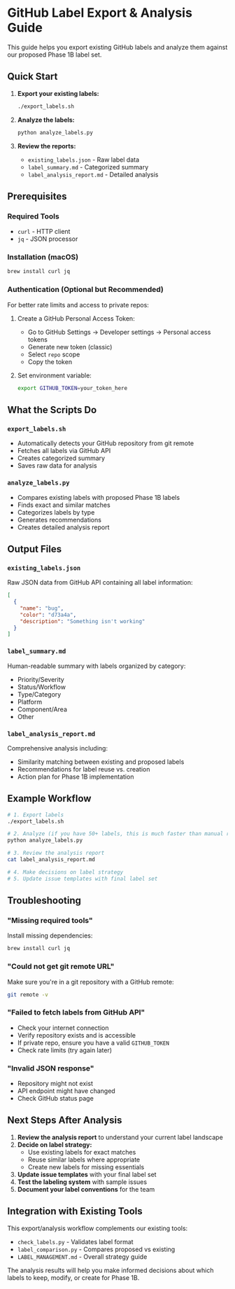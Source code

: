 # GitHub Label Export & Analysis Guide

This guide helps you export existing GitHub labels and analyze them against our proposed Phase 1B label set.

## Quick Start

1. **Export your existing labels:**
   ```bash
   ./export_labels.sh
   ```

2. **Analyze the labels:**
   ```bash
   python analyze_labels.py
   ```

3. **Review the reports:**
   - `existing_labels.json` - Raw label data
   - `label_summary.md` - Categorized summary
   - `label_analysis_report.md` - Detailed analysis

## Prerequisites

### Required Tools
- `curl` - HTTP client
- `jq` - JSON processor

### Installation (macOS)
```bash
brew install curl jq
```

### Authentication (Optional but Recommended)
For better rate limits and access to private repos:

1. Create a GitHub Personal Access Token:
   - Go to GitHub Settings → Developer settings → Personal access tokens
   - Generate new token (classic)
   - Select `repo` scope
   - Copy the token

2. Set environment variable:
   ```bash
   export GITHUB_TOKEN=your_token_here
   ```

## What the Scripts Do

### `export_labels.sh`
- Automatically detects your GitHub repository from git remote
- Fetches all labels via GitHub API
- Creates categorized summary
- Saves raw data for analysis

### `analyze_labels.py`
- Compares existing labels with proposed Phase 1B labels
- Finds exact and similar matches
- Categorizes labels by type
- Generates recommendations
- Creates detailed analysis report

## Output Files

### `existing_labels.json`
Raw JSON data from GitHub API containing all label information:
```json
[
  {
    "name": "bug",
    "color": "d73a4a",
    "description": "Something isn't working"
  }
]
```

### `label_summary.md`
Human-readable summary with labels organized by category:
- Priority/Severity
- Status/Workflow  
- Type/Category
- Platform
- Component/Area
- Other

### `label_analysis_report.md`
Comprehensive analysis including:
- Similarity matching between existing and proposed labels
- Recommendations for label reuse vs. creation
- Action plan for Phase 1B implementation

## Example Workflow

```bash
# 1. Export labels
./export_labels.sh

# 2. Analyze (if you have 50+ labels, this is much faster than manual review)
python analyze_labels.py

# 3. Review the analysis report
cat label_analysis_report.md

# 4. Make decisions on label strategy
# 5. Update issue templates with final label set
```

## Troubleshooting

### "Missing required tools"
Install missing dependencies:
```bash
brew install curl jq
```

### "Could not get git remote URL"
Make sure you're in a git repository with a GitHub remote:
```bash
git remote -v
```

### "Failed to fetch labels from GitHub API"
- Check your internet connection
- Verify repository exists and is accessible
- If private repo, ensure you have a valid `GITHUB_TOKEN`
- Check rate limits (try again later)

### "Invalid JSON response"
- Repository might not exist
- API endpoint might have changed
- Check GitHub status page

## Next Steps After Analysis

1. **Review the analysis report** to understand your current label landscape
2. **Decide on label strategy:**
   - Use existing labels for exact matches
   - Reuse similar labels where appropriate
   - Create new labels for missing essentials
3. **Update issue templates** with your final label set
4. **Test the labeling system** with sample issues
5. **Document your label conventions** for the team

## Integration with Existing Tools

This export/analysis workflow complements our existing tools:
- `check_labels.py` - Validates label format
- `label_comparison.py` - Compares proposed vs existing
- `LABEL_MANAGEMENT.md` - Overall strategy guide

The analysis results will help you make informed decisions about which labels to keep, modify, or create for Phase 1B. 